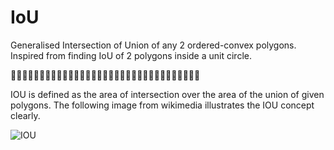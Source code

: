 # IoU

Generalised Intersection of Union of any 2 ordered-convex polygons. Inspired from finding IoU of 2 polygons inside a unit circle.

:car::car::car::car::car::car::car::car::car::car::car::car::car::car::car::car::car::car::car::car::car::car::car::car::car::car::car::car::car::car::car::car::car:

IOU is defined as the area of intersection over the area of the union of given polygons. The following image from wikimedia illustrates the IOU concept clearly.

![IOU](https://upload.wikimedia.org/wikipedia/commons/c/c7/Intersection_over_Union_-_visual_equation.png)


